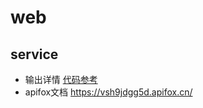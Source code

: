 # web

<h2 id="service"> service </h2>

- 输出详情 [代码参考](./service/main.go)
- apifox文档 https://vsh9jdgg5d.apifox.cn/
